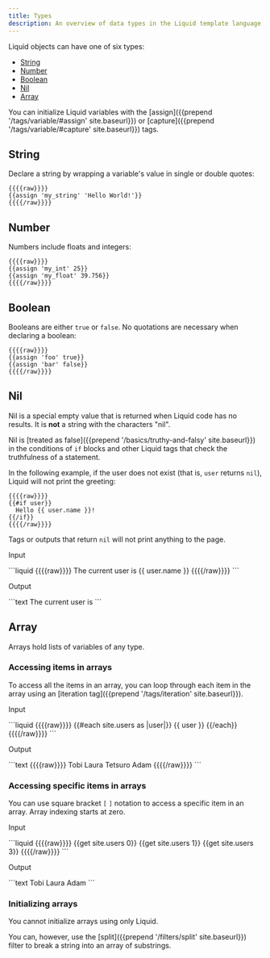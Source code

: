 ```yaml
---
title: Types
description: An overview of data types in the Liquid template language.
---
```


Liquid objects can have one of six types:

- [String](#string)
- [Number](#number)
- [Boolean](#boolean)
- [Nil](#nil)
- [Array](#array)

You can initialize Liquid variables with the [assign]({{prepend '/tags/variable/#assign' site.baseurl}}) or [capture]({{prepend '/tags/variable/#capture' site.baseurl}}) tags.

## String

Declare a string by wrapping a variable's value in single or double quotes:

```liquid
{{{{raw}}}}
{{assign 'my_string' 'Hello World!'}}
{{{{/raw}}}}
```

## Number

Numbers include floats and integers:

```liquid
{{{{raw}}}}
{{assign 'my_int' 25}}
{{assign 'my_float' 39.756}}
{{{{/raw}}}}
```

## Boolean

Booleans are either `true` or `false`. No quotations are necessary when declaring a boolean:

```liquid
{{{{raw}}}}
{{assign 'foo' true}}
{{assign 'bar' false}}
{{{{/raw}}}}
```

## Nil

Nil is a special empty value that is returned when Liquid code has no results. It is **not** a string with the characters "nil".

Nil is [treated as false]({{prepend '/basics/truthy-and-falsy' site.baseurl}}) in the conditions of `if` blocks and other Liquid tags that check the truthfulness of a statement.

In the following example, if the user does not exist (that is, `user` returns `nil`), Liquid will not print the greeting:

```liquid
{{{{raw}}}}
{{#if user}}
  Hello {{ user.name }}!
{{/if}}
{{{{/raw}}}}
```

Tags or outputs that return `nil` will not print anything to the page.

<p class="code-label">Input</p>
```liquid
{{{{raw}}}}
The current user is {{ user.name }}
{{{{/raw}}}}
```

<p class="code-label">Output</p>
```text
The current user is
```

## Array

Arrays hold lists of variables of any type.

### Accessing items in arrays

To access all the items in an array, you can loop through each item in the array using an [iteration tag]({{prepend '/tags/iteration' site.baseurl}}).

<p class="code-label">Input</p>
```liquid
{{{{raw}}}}
<!-- if site.users = "Tobi", "Laura", "Tetsuro", "Adam" -->
{{#each site.users as |user|}}
  {{ user }}
{{/each}}
{{{{/raw}}}}
```

<p class="code-label">Output</p>
```text
{{{{raw}}}}
Tobi Laura Tetsuro Adam
{{{{/raw}}}}
```

### Accessing specific items in arrays

You can use square bracket `[` `]` notation to access a specific item in an array. Array indexing starts at zero.

<p class="code-label">Input</p>
```liquid
{{{{raw}}}}
<!-- if site.users = "Tobi", "Laura", "Tetsuro", "Adam" -->
{{get site.users 0}}
{{get site.users 1}}
{{get site.users 3}}
{{{{/raw}}}}
```

<p class="code-label">Output</p>
```text
Tobi
Laura
Adam
```

### Initializing arrays

You cannot initialize arrays using only Liquid.

You can, however, use the [split]({{prepend '/filters/split' site.baseurl}}) filter to break a string into an array of substrings.
